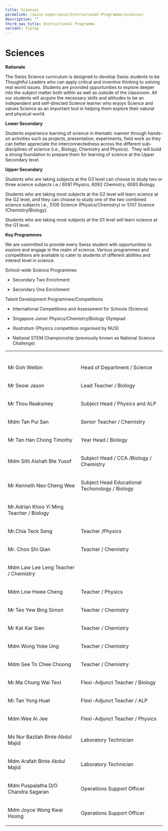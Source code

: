 ```yaml
---
title: Sciences
permalink: /swiss-experience/Instructional-Programme/sciences/
description: ""
third_nav_title: Instructional Programme
variant: tiptap
---
```

<h1>Sciences</h1>
<p><strong>Rationale</strong>
</p>
<p></p>
<p>The Swiss Science curriculum is designed to develop Swiss students to
be Thoughtful Leaders who can apply critical and inventive thinking to
solving real world issues. Students are provided opportunities to explore
deeper into the subject matter both within as well as outside of the classroom.
All our students will acquire the necessary skills and attitudes to be
an independent and self-directed Science learner who enjoys Science and
values Science as an important tool in helping them explore their natural
and physical world.</p>
<p><strong>Lower Secondary</strong>
</p>
<p></p>
<p>Students experience learning of science in thematic manner through hands-on
activities such as projects, presentation, experiments, field work so they
can better appreciate the interconnectedness across the different sub-disciplines
of science (i.e., Biology, Chemistry and Physics). &nbsp;They will build
a strong foundation to prepare them for learning of science at the Upper
Secondary level.</p>
<p><strong>Upper Secondary</strong>
</p>
<p>Students who are taking subjects at the G3 level can choose to study two
or three science subjects i.e./ 6091 Physics, 6092 Chemistry, 6093 Biology.</p>
<p>Students who are taking most subjects at the G2 level will learn science
at the G2 level, and they can choose to study one of the two combined science
subjects i.e., 5105 Science (Physics/Chemistry) or 5107 Science (Chemistry/Biology).</p>
<p>Students who are taking most subjects at the G1 level will learn science
at the G1 level.</p>
<p><strong>Key Programmes</strong>
</p>
<p>We are committed to provide every Swiss student with opportunities to
explore and engage in the realm of science. Various programmes and competitions
are available to cater to students of different abilities and interest
level in science.</p>
<p>School-wide Science Programmes</p>
<ul data-tight="true" class="tight">
<li>
<p>Secondary Two Enrichment</p>
</li>
<li>
<p>Secondary One Enrichment</p>
</li>
</ul>
<p>Talent Development Programmes/Competitions</p>
<ul data-tight="true" class="tight">
<li>
<p>International Competitions and Assessment for Schools (Science)</p>
</li>
<li>
<p>Singapore Junior Physics/Chemistry/Biology Olympiad</p>
</li>
<li>
<p>Illustratum (Physics competition organised by NUS)</p>
</li>
<li>
<p>National STEM Championship (previously known as National Science Challenge)</p>
</li>
</ul>
<table style="minWidth: 50px">
<colgroup>
<col>
<col>
</colgroup>
<tbody>
<tr>
<th rowspan="1" colspan="1">
<p></p>
</th>
<th rowspan="1" colspan="1">
<p></p>
</th>
</tr>
<tr>
<td rowspan="1" colspan="1">
<p>Mr Goh Weibin</p>
</td>
<td rowspan="1" colspan="1">
<p>Head of Department / Science</p>
</td>
</tr>
<tr>
<td rowspan="1" colspan="1">
<p>Mr Seow Jason</p>
</td>
<td rowspan="1" colspan="1">
<p>Lead Teacher / Biology</p>
</td>
</tr>
<tr>
<td rowspan="1" colspan="1">
<p>Mr Thou Reaksmey</p>
</td>
<td rowspan="1" colspan="1">
<p>Subject Head / Physics and ALP</p>
</td>
</tr>
<tr>
<td rowspan="1" colspan="1">
<p>Mdm Tan Pui San</p>
</td>
<td rowspan="1" colspan="1">
<p>Senior Teacher / Chemistry</p>
</td>
</tr>
<tr>
<td rowspan="1" colspan="1">
<p>Mr Tan Han Chong Timothy</p>
</td>
<td rowspan="1" colspan="1">
<p>Year Head / Biology</p>
</td>
</tr>
<tr>
<td rowspan="1" colspan="1">
<p>Mdm Sitti Aishah Bte Yusof</p>
</td>
<td rowspan="1" colspan="1">
<p>Subject Head / CCA /Biology / Chemistry</p>
</td>
</tr>
<tr>
<td rowspan="1" colspan="1">
<p>Mr Kenneth Neo Cheng Wee</p>
</td>
<td rowspan="1" colspan="1">
<p>Subject Head Educational Techonology / Biology</p>
</td>
</tr>
<tr>
<td rowspan="1" colspan="1">
<p>Mr.Adrian Khoo Yi Ming Teacher / Biology</p>
</td>
<td rowspan="1" colspan="1">
<p></p>
</td>
</tr>
<tr>
<td rowspan="1" colspan="1">
<p>Mr.Chia Teck Seng</p>
</td>
<td rowspan="1" colspan="1">
<p>Teacher /Physics</p>
</td>
</tr>
<tr>
<td rowspan="1" colspan="1">
<p>Mr. Choo Shi Qian</p>
</td>
<td rowspan="1" colspan="1">
<p>Teacher / Chemistry</p>
</td>
</tr>
<tr>
<td rowspan="1" colspan="1">
<p>Mdm Law Lee Leng Teacher / Chemistry</p>
</td>
<td rowspan="1" colspan="1">
<p></p>
</td>
</tr>
<tr>
<td rowspan="1" colspan="1">
<p>Mdm Low Hwee Cheng</p>
</td>
<td rowspan="1" colspan="1">
<p>Teacher / Physics</p>
</td>
</tr>
<tr>
<td rowspan="1" colspan="1">
<p>Mr Teo Yew Bing Simon</p>
</td>
<td rowspan="1" colspan="1">
<p>Teacher / Chemistry</p>
</td>
</tr>
<tr>
<td rowspan="1" colspan="1">
<p>Mr Kat Kar Sien</p>
</td>
<td rowspan="1" colspan="1">
<p>Teacher / Chemistry</p>
</td>
</tr>
<tr>
<td rowspan="1" colspan="1">
<p>Mdm Wong Yoke Ung</p>
</td>
<td rowspan="1" colspan="1">
<p>Teacher / Chemistry</p>
</td>
</tr>
<tr>
<td rowspan="1" colspan="1">
<p>Mdm See To Chee Choong</p>
</td>
<td rowspan="1" colspan="1">
<p>Teacher / Chemistry</p>
</td>
</tr>
<tr>
<td rowspan="1" colspan="1">
<p>Mr.Ma Chung Wai Text</p>
</td>
<td rowspan="1" colspan="1">
<p>Flexi-Adjunct Teacher / Biology</p>
</td>
</tr>
<tr>
<td rowspan="1" colspan="1">
<p>Mr.Tan Yong Huat</p>
</td>
<td rowspan="1" colspan="1">
<p>Flexi-Adjunct Teacher / ALP</p>
</td>
</tr>
<tr>
<td rowspan="1" colspan="1">
<p>Mdm Wee Ai Jee</p>
</td>
<td rowspan="1" colspan="1">
<p>Flexi-Adjunct Teacher / Physics</p>
</td>
</tr>
<tr>
<td rowspan="1" colspan="1">
<p>Ms Nur Bazilah Binte Abdul Majid</p>
</td>
<td rowspan="1" colspan="1">
<p>Laboratory Technician</p>
</td>
</tr>
<tr>
<td rowspan="1" colspan="1">
<p>Mdm Arafah Binte Abdul Majid</p>
</td>
<td rowspan="1" colspan="1">
<p>Laboratory Technician</p>
</td>
</tr>
<tr>
<td rowspan="1" colspan="1">
<p>Mdm Puspalatha D/O Chandra Sagaran</p>
</td>
<td rowspan="1" colspan="1">
<p>Operations Support Officer</p>
</td>
</tr>
<tr>
<td rowspan="1" colspan="1">
<p>Mdm Joyce Wong Kwai Hoong</p>
</td>
<td rowspan="1" colspan="1">
<p>Operations Support Officer</p>
</td>
</tr>
</tbody>
</table>
<p></p>